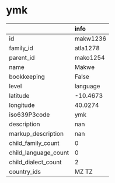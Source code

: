# ymk
|                      | info     |
|:---------------------|:---------|
| id                   | makw1236 |
| family_id            | atla1278 |
| parent_id            | mako1254 |
| name                 | Makwe    |
| bookkeeping          | False    |
| level                | language |
| latitude             | -10.4673 |
| longitude            | 40.0274  |
| iso639P3code         | ymk      |
| description          | nan      |
| markup_description   | nan      |
| child_family_count   | 0        |
| child_language_count | 0        |
| child_dialect_count  | 2        |
| country_ids          | MZ TZ    |